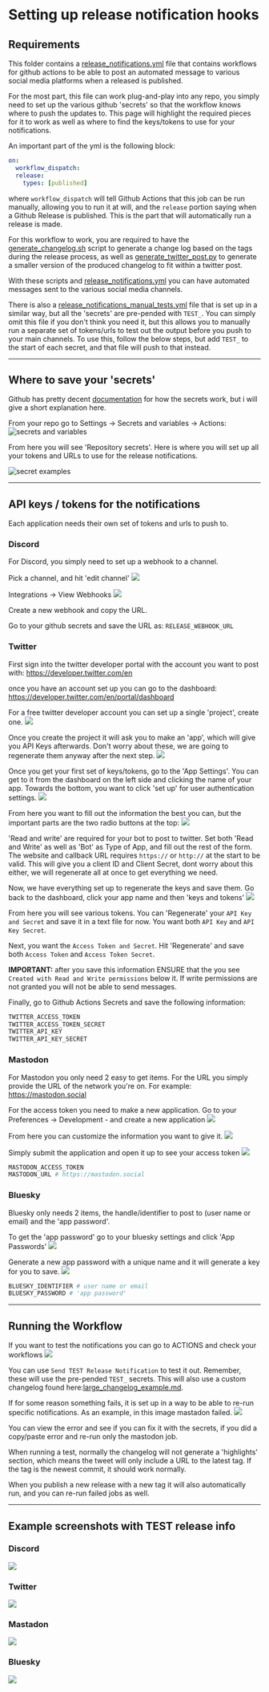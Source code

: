 # Setting up release notification hooks

## Requirements

This folder contains a [release_notifications.yml](release_notifications.yml) file that contains workflows for github actions to be able to post an automated message to various social media platforms when a released is published.

For the most part, this file can work plug-and-play into any repo, you simply need to set up the various github 'secrets' so that the workflow knows where to push the updates to. This page will highlight the required pieces for it to work as well as where to find the keys/tokens to use for your notifications.

An important part of the yml is the following block:

```yml
on:
  workflow_dispatch:
  release:
    types: [published]
```

where `workflow_dispatch` will tell Github Actions that this job can be run manually, allowing you to run it at will, and the `release` portion saying when a Github Release is published.  This is the part that will automatically run a release is made.

For this workflow to work, you are required to have the [generate_changelog.sh](../../generate_changelog.sh) script to generate a change log based on the tags during the release process, as well as [generate_twitter_post.py](../scripts/generate_twitter_post.py) to generate a smaller version of the produced changelog to fit within a twitter post.

With these scripts and [release_notifications.yml](release_notifications.yml) you can have automated messages sent to the various social media channels.

There is also a [release_notifications_manual_tests.yml](release_notifications_manual_tests.yml) file that is set up in a similar way, but all the 'secrets' are pre-pended with `TEST_`.  You can simply omit this file if you don't think you need it, but this allows you to manually run a separate set of tokens/urls to test out the output before you push to your main channels.  To use this, follow the below steps, but add `TEST_` to the start of each secret, and that file will push to that instead.

-------

## Where to save your 'secrets'

Github has pretty decent [documentation](https://docs.github.com/en/actions/security-guides/using-secrets-in-github-actions) for how the secrets work, but i will give a short explanation here.

From your repo go to Settings -> Secrets and variables -> Actions:
![secrets and variables](https://i.imgur.com/IR9PDAG.png)

From here you will see 'Repository secrets'.  Here is where you will set up all your tokens and URLs to use for the release notifications.

![secret examples](https://i.imgur.com/bGXW1uk.png)

-------

## API keys / tokens for the notifications

Each application needs their own set of tokens and urls to push to.

### Discord

For Discord, you simply need to set up a webhook to a channel.

Pick a channel, and hit 'edit channel'
![](https://i.imgur.com/Gr9llZy.png)

Integrations -> View Webhooks
![](https://i.imgur.com/hAY1nqt.png)

Create a new webhook and copy the URL.

Go to your github secrets and save the URL as: `RELEASE_WEBHOOK_URL`

### Twitter

First sign into the twitter developer portal with the account you want to post with: <https://developer.twitter.com/en>

once you have an account set up you can go to the dashboard: <https://developer.twitter.com/en/portal/dashboard>

For a free twitter developer account you can set up a single 'project', create one.
![](https://i.imgur.com/Jlu4MId.png)

Once you create the project it will ask you to make an 'app', which will give you API Keys afterwards.  Don't worry about these, we are going to regenerate them anyway after the next step.
![](https://i.imgur.com/3IUNUI3.png)

Once you get your first set of keys/tokens, go to the 'App Settings'.  You can get to it from the dashboard on the left side and clicking the name of your app.  Towards the bottom, you want to click 'set up' for user authentication settings.
![](https://i.imgur.com/z7AXpfj.png)

From here you want to fill out the information the best you can, but the important parts are the two radio buttons at the top:
![](https://i.imgur.com/CJPERMY.png)

'Read and write' are required for your bot to post to twitter.  Set both 'Read and Write' as well as 'Bot' as Type of App, and fill out the rest of the form.  The website and callback URL requires `https://` or `http://` at the start to be valid.  This will give you a client ID and Client Secret, dont worry about this either, we will regenerate all at once to get everything we need.

Now, we have everything set up to regenerate the keys and save them. Go back to the dashboard, click your app name and then 'keys and tokens'
![](https://i.imgur.com/UvWl0f9.png)

From here you will see various tokens. You can 'Regenerate' your `API Key and Secret` and save it in a text file for now. You want both `API Key` and `API Key Secret`.

Next, you want the `Access Token and Secret`.  Hit 'Regenerate' and save both `Access Token` and `Access Token Secret`.

**IMPORTANT:** after you save this information ENSURE that the you see `Created with Read and Write permissions` below it. If write permissions are not granted you will not be able to send messages.

Finally, go to Github Actions Secrets and save the following information:

```sh
TWITTER_ACCESS_TOKEN
TWITTER_ACCESS_TOKEN_SECRET
TWITTER_API_KEY
TWITTER_API_KEY_SECRET
```

### Mastodon

For Mastodon you only need 2 easy to get items.  For the URL you simply provide the URL of the network you're on.  For example: <https://mastodon.social>

For the access token you need to make a new application.  Go to your Preferences -> Development - and create a new application
![](https://i.imgur.com/3PW6ztz.png)

From here you can customize the information you want to give it.
![](https://i.imgur.com/XGCzmZB.png)

Simply submit the application and open it up to see your access token
![](https://i.imgur.com/GAtF3uo.png)

```sh
MASTODON_ACCESS_TOKEN
MASTODON_URL # https://mastodon.social
```

### Bluesky

Bluesky only needs 2 items, the handle/identifier to post to (user name or email) and the 'app password'.

To get the 'app password' go to your bluesky settings and click 'App Passwords'
![](https://i.imgur.com/kG8oywU.png)

Generate a new app password with a unique name and it will generate a key for you to save.
![](https://i.imgur.com/gn4x2B6.png)

```sh
BLUESKY_IDENTIFIER # user name or email
BLUESKY_PASSWORD # 'app password'
```

-------

## Running the Workflow

If you want to test the notifications you can go to ACTIONS and check your workflows
![](https://i.imgur.com/npbcEJ6.png)

You can use `Send TEST Release Notification` to test it out. Remember, these will use the pre-pended `TEST_` secrets.  This will also use a custom changelog found here:[large_changelog_example.md](../scripts/test_files/large_changelog_example.md).

If for some reason something fails, it is set up in a way to be able to re-run specific notifications.  As an example, in this image mastadon failed.
![](https://i.imgur.com/EXUTZCa.png)

You can view the error and see if you can fix it with the secrets, if you did a copy/paste error and re-run only the mastodon job.

When running a test, normally the changelog will not generate a 'highlights' section, which means the tweet will only include a URL to the latest tag.  If the tag is the newest commit, it should work normally.

When you publish a new release with a new tag it will also automatically run, and you can re-run failed jobs as well.

-------

## Example screenshots with TEST release info

### Discord

![](https://i.imgur.com/wWFurie.png)

### Twitter

![](https://i.imgur.com/EdTWSCo.png)

### Mastadon

![](https://i.imgur.com/WBPSjye.png)

### Bluesky

![](https://i.imgur.com/nFgWJ7O.png)
